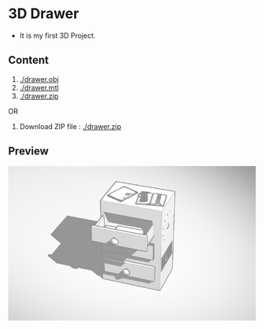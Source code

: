# 3D Drawer
- It is my first 3D Project.

## Content
1. [./drawer.obj](./drawer.obj)
2. [./drawer.mtl](./drawer.mtl)
3. [./drawer.zip](./drawer.zip)

OR

1. Download ZIP file : [./drawer.zip](./drawer.zip)


## Preview
<!-- Import the component -->
![Preview 1](./preview.png)